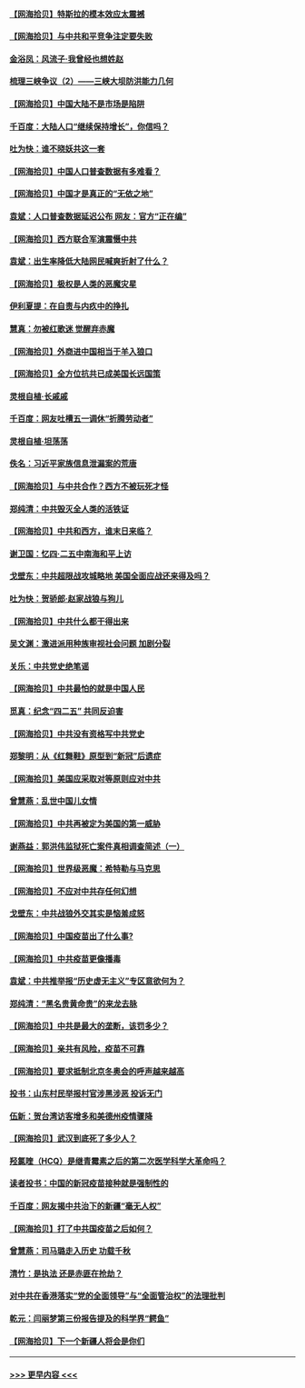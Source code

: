 #### [【网海拾贝】特斯拉的模本效应太震撼](../pages/nsc993/n12925626.md?t=05070052) 
#### [【网海拾贝】与中共和平竞争注定要失败](../pages/nsc993/n12923326.md?t=05070052) 
#### [金浴凤：风流子‧我曾经也想姓赵](../pages/nsc993/n12920911.md?t=05070052) 
#### [梳理三峡争议（2）——三峡大坝防洪能力几何](../pages/nsc993/n12920173.md?t=05070052) 
#### [【网海拾贝】中国大陆不是市场是陷阱](../pages/nsc993/n12920143.md?t=05070052) 
#### [千百度：大陆人口“继续保持增长”，你信吗？](../pages/nsc993/n12918946.md?t=05070052) 
#### [吐为快：谁不晓妖共这一套](../pages/nsc993/n12918941.md?t=05070052) 
#### [【网海拾贝】中国人口普查数据有多难看？](../pages/nsc993/n12917822.md?t=05070052) 
#### [【网海拾贝】中国才是真正的“无依之地”](../pages/nsc993/n12915845.md?t=05070052) 
#### [袁斌：人口普查数据延迟公布 网友：官方“正在编”](../pages/nsc993/n12915748.md?t=05070052) 
#### [【网海拾贝】西方联合军演震慑中共](../pages/nsc993/n12913466.md?t=05070052) 
#### [袁斌：出生率降低大陆网民喊爽折射了什么？](../pages/nsc993/n12913365.md?t=05070052) 
#### [【网海拾贝】极权是人类的恶魔灾星](../pages/nsc993/n12910697.md?t=05070052) 
#### [伊利夏提：在自责与内疚中的挣扎](../pages/nsc993/n12910493.md?t=05070052) 
#### [慧真：勿被红歌迷 觉醒弃赤魔](../pages/nsc993/n12910485.md?t=05070052) 
#### [【网海拾贝】外商进中国相当于羊入狼口](../pages/nsc993/n12908274.md?t=05070052) 
#### [【网海拾贝】全方位抗共已成美国长远国策](../pages/nsc993/n12906878.md?t=05070052) 
#### [灵根自植‧长戚戚](../pages/nsc993/n12905585.md?t=05070052) 
#### [千百度：网友吐槽五一调休“折腾劳动者”](../pages/nsc993/n12905934.md?t=05070052) 
#### [灵根自植‧坦荡荡](../pages/nsc993/n12905562.md?t=05070052) 
#### [佚名：习近平家族信息泄漏案的荒唐](../pages/nsc993/n12904705.md?t=05070052) 
#### [【网海拾贝】与中共合作？西方不被玩死才怪](../pages/nsc993/n12903873.md?t=05070052) 
#### [郑纯清：中共毁灭全人类的活铁证](../pages/nsc993/n12903785.md?t=05070052) 
#### [【网海拾贝】中共和西方，谁末日来临？](../pages/nsc993/n12903482.md?t=05070052) 
#### [谢卫国：忆四‧二五中南海和平上访](../pages/nsc993/n12902192.md?t=05070052) 
#### [戈壁东：中共超限战攻城略地 美国全面应战还来得及吗？](../pages/nsc993/n12902297.md?t=05070052) 
#### [吐为快：贺骄郎‧赵家战狼与狗儿](../pages/nsc993/n12902280.md?t=05070052) 
#### [【网海拾贝】中共什么都干得出来](../pages/nsc993/n12897500.md?t=05070052) 
#### [吴文渊：激进派用种族审视社会问题 加剧分裂](../pages/nsc993/n12893881.md?t=05070052) 
#### [关乐：中共党史绝笔谣](../pages/nsc993/n12897270.md?t=05070052) 
#### [【网海拾贝】中共最怕的就是中国人民](../pages/nsc993/n12894705.md?t=05070052) 
#### [觅真：纪念“四二五” 共同反迫害](../pages/nsc993/n12894553.md?t=05070052) 
#### [【网海拾贝】中共没有资格写中共党史](../pages/nsc993/n12892231.md?t=05070052) 
#### [郑黎明：从《红舞鞋》原型到“新冠”后遗症](../pages/nsc993/n12890469.md?t=05070052) 
#### [【网海拾贝】美国应采取对等原则应对中共](../pages/nsc993/n12889176.md?t=05070052) 
#### [曾慧燕：乱世中国儿女情](../pages/nsc993/n12887931.md?t=05070052) 
#### [【网海拾贝】中共再被定为美国的第一威胁](../pages/nsc993/n12887580.md?t=05070052) 
#### [谢燕益：郭洪伟监狱死亡案件真相调查简述（一）](../pages/nsc993/n12885648.md?t=05070052) 
#### [【网海拾贝】世界级恶魔：希特勒与马克思](../pages/nsc993/n12884062.md?t=05070052) 
#### [【网海拾贝】不应对中共存任何幻想](../pages/nsc993/n12881460.md?t=05070052) 
#### [戈壁东：中共战狼外交其实是恼羞成怒](../pages/nsc993/n12880392.md?t=05070052) 
#### [【网海拾贝】中国疫苗出了什么事?](../pages/nsc993/n12879124.md?t=05070052) 
#### [【网海拾贝】中共疫苗更像播毒](../pages/nsc993/n12876631.md?t=05070052) 
#### [袁斌：中共推举报“历史虚无主义”专区意欲何为？](../pages/nsc993/n12876530.md?t=05070052) 
#### [郑纯清：“黑名贵黄命贵”的来龙去脉](../pages/nsc993/n12875589.md?t=05070052) 
#### [【网海拾贝】中共是最大的垄断，该罚多少？](../pages/nsc993/n12874006.md?t=05070052) 
#### [【网海拾贝】亲共有风险，疫苗不可靠](../pages/nsc993/n12872224.md?t=05070052) 
#### [【网海拾贝】要求抵制北京冬奥会的呼声越来越高](../pages/nsc993/n12868962.md?t=05070052) 
#### [投书：山东村民举报村官涉黑涉恶 投诉无门](../pages/nsc993/n12869726.md?t=05070052) 
#### [伍新：贺台湾访客增多和美德州疫情骤降](../pages/nsc993/n12865651.md?t=05070052) 
#### [【网海拾贝】武汉到底死了多少人？](../pages/nsc993/n12863707.md?t=05070052) 
#### [羟氯喹（HCQ）是继青霉素之后的第二次医学科学大革命吗？](../pages/nsc993/n12638564.md?t=05070052) 
#### [读者投书：中国的新冠疫苗接种就是强制性的](../pages/nsc993/n12859932.md?t=05070052) 
#### [千百度：网友揭中共治下的新疆“毫无人权”](../pages/nsc993/n12858385.md?t=05070052) 
#### [【网海拾贝】打了中共国疫苗之后如何？](../pages/nsc993/n12857866.md?t=05070052) 
#### [曾慧燕：司马璐走入历史 功载千秋](../pages/nsc993/n12856996.md?t=05070052) 
#### [清竹：是执法 还是赤匪在抢劫？](../pages/nsc993/n12856952.md?t=05070052) 
#### [对中共在香港落实“党的全面领导”与“全面管治权”的法理批判](../pages/nsc993/n12856929.md?t=05070052) 
#### [乾元：闫丽梦第三份报告提及的科学界“鳄鱼”](../pages/nsc993/n12855985.md?t=05070052) 
#### [【网海拾贝】下一个新疆人将会是你们](../pages/nsc993/n12855864.md?t=05070052) 

----
#### [ >>> 更早内容 <<< ](../indexes/nsc993-earlier.md)
